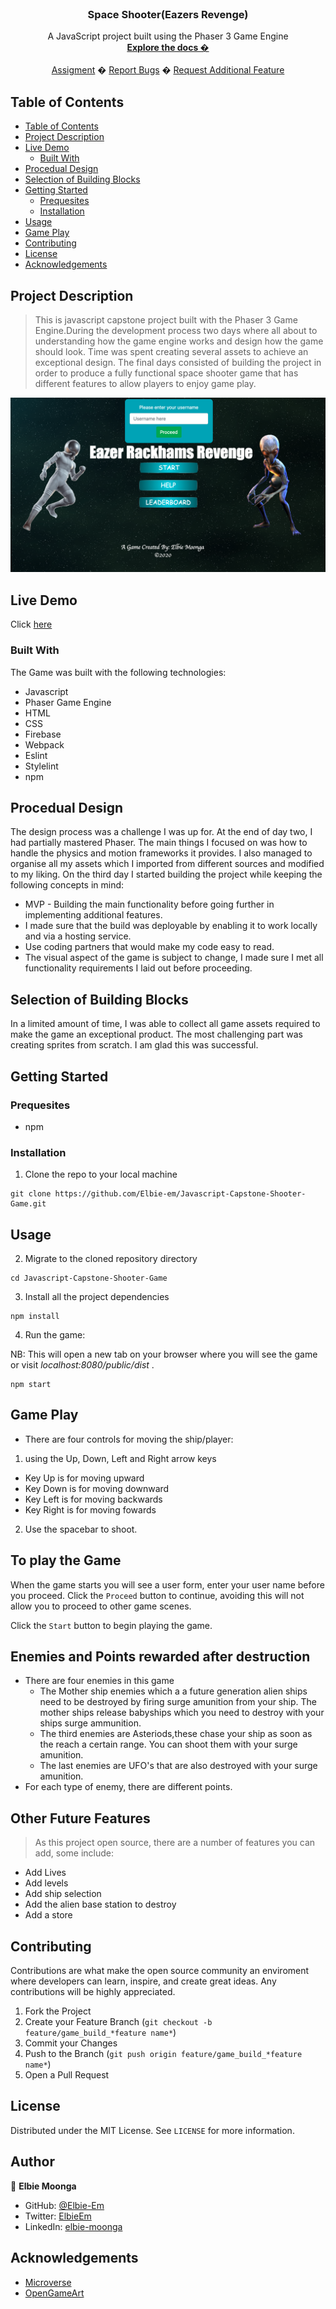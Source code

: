 <br />
<p align="center">
  <h3 align="center">Space Shooter(Eazers Revenge)</h3>
  <p align="center">
  A JavaScript project built using the Phaser 3 Game Engine
    <br />
    <a href=""><strong>Explore the docs �</strong></a>
    <br />
    <br />
    <a href="https://www.theodinproject.com/courses/ruby-programming/lessons/advanced-building-blocks.">Assigment</a>
    �
    <a href="https://github.com/Elbie-em/Javascript-Capstone-Shooter-Game/issues">Report Bugs</a>
    �
    <a href="https://github.com/Elbie-em/Javascript-Capstone-Shooter-Game/issues">Request Additional Feature</a>
  </p>
</p>



## Table of Contents

- [Table of Contents](#table-of-contents)
- [Project Description](#project-description)
- [Live Demo](#live-demo)
  - [Built With](#built-with)
- [Procedual Design](#procedual-design)
- [Selection of Building Blocks](#selection-of-building-blocks)
- [Getting Started](#getting-started)
  - [Prequesites](#prequesites)
  - [Installation](#installation)
- [Usage](#usage)
- [Game Play](#game-play)
- [Contributing](#contributing)
- [License](#license)
- [Acknowledgements](#acknowledgements)


## Project Description

> This is javascript capstone project built with the Phaser 3 Game Engine.During the development process two days where all about to understanding how the game engine works and design how the game should look. Time was spent creating several assets to achieve an exceptional design. The final days consisted of building the project in order to produce a fully functional space shooter game that has different features to allow players to enjoy game play.

![screenshot](./docs/scs.png)

## Live Demo

Click [here](https://eazersrevenge.web.app/)

### Built With
The Game was built with the following technologies:
* Javascript
* Phaser Game Engine
* HTML
* CSS
* Firebase
* Webpack
* Eslint
* Stylelint
* npm

## Procedual Design

The design process was a challenge I was up for. At the end of day two, I had partially mastered Phaser. The main things I focused on was how to handle the physics and motion frameworks it provides. I also managed to organise all my assets which I imported from different sources and modified to my liking.
On the third day I started building the project while keeping the following concepts in mind:

* MVP - Building the main functionality before going further in implementing additional features.
* I made sure that the build was deployable by enabling it to work locally and via a hosting service.
* Use coding partners that would make my code easy to read.
* The visual aspect of the game is subject to change, I made sure I met all functionality requirements I laid out before proceeding.

## Selection of Building Blocks

In a limited amount of time, I was able to collect all game assets required to make the game an exceptional product. The most challenging part was creating sprites from scratch. I am glad this was successful.

## Getting Started

### Prequesites
 * npm

### Installation

1. Clone the repo to your local machine
```
git clone https://github.com/Elbie-em/Javascript-Capstone-Shooter-Game.git
```

## Usage

2. Migrate to the cloned repository directory
```
cd Javascript-Capstone-Shooter-Game
```

3. Install all the project dependencies

```
npm install
```

4. Run the game:

NB: This will open a new tab on your browser where you will see the game or visit *localhost:8080/public/dist* .
```
npm start
```

## Game Play

- There are four controls for moving the ship/player:
1. using the Up, Down, Left and Right arrow keys
  * Key Up is for moving upward
  * Key Down is for moving downward
  * Key Left is for moving backwards
  * Key Right is for moving fowards

2. Use the spacebar to shoot.

## To play the Game
When the game starts you will see a user form, enter your user name before you proceed.
Click the ```Proceed``` button to continue, avoiding this will not allow you to proceed to other game scenes.

Click the ```Start``` button to begin playing the game.

## Enemies and Points rewarded after destruction

- There are four enemies in this game
  * The Mother ship enemies which a a future generation alien ships need to be destroyed by firing surge amunition from your ship. The mother ships release babyships which you need to destroy with your ships surge ammunition. 
  * The third enemies are Asteriods,these chase your ship as soon as the reach a certain range. You can shoot them with your surge amunition.
  * The last enemies are UFO's that are also destroyed with your surge amunition.
- For each type of enemy, there are different points.

## Other Future Features

> As this project open source, there are a number of features you can add, some include:

- Add Lives
- Add levels
- Add ship selection
- Add the alien base station to destroy
- Add a store


## Contributing

Contributions are what make the open source community an enviroment where developers can learn, inspire, and create great ideas. Any contributions will be highly appreciated.

1. Fork the Project
2. Create your Feature Branch (`git checkout -b feature/game_build_*feature name*`)
3. Commit your Changes
4. Push to the Branch (`git push origin feature/game_build_*feature name*`)
5. Open a Pull Request

## License

Distributed under the MIT License. See `LICENSE` for more information.

## Author

👤 **Elbie Moonga**

- GitHub: [@Elbie-Em](https://github.com/Elbie-em)
- Twitter: [ElbieEm](https://twitter.com/ElbieEm)
- LinkedIn: [elbie-moonga](https://www.linkedin.com/in/elbiemoonga/) 

## Acknowledgements
* [Microverse](https://www.microverse.org/)
* [OpenGameArt](https://opengameart.org/)


